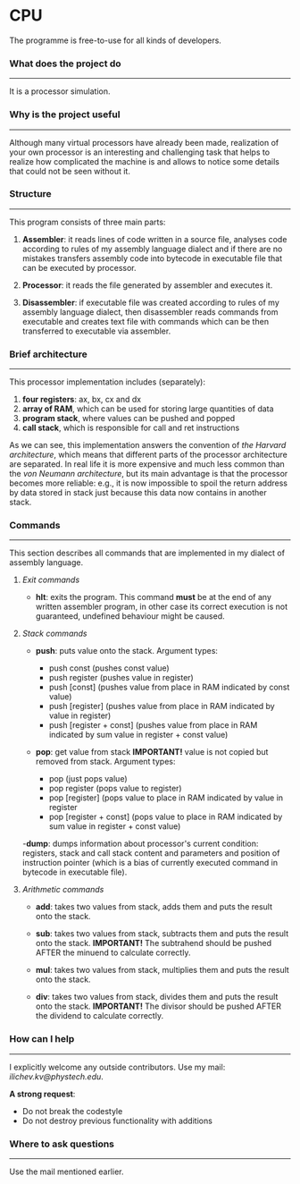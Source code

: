 # CPU

The programme is free-to-use for all kinds of developers.
### What does the project do
***
It is a processor simulation.

### Why is the project useful
***
Although many virtual processors have already been made, realization of your own processor is an interesting and challenging task
that helps to realize how complicated the machine is and allows to notice some details that could not be seen without it.


### Structure
***
This program consists of three main parts:

1. __Assembler__: it reads lines of code written in a source file, analyses code according to rules of my assembly language dialect
and if there are no mistakes transfers assembly code into bytecode in executable file that can be executed by processor.

2. __Processor__: it reads the file generated by assembler and executes it.

3. __Disassembler__: if executable file was created according to rules of my assembly language dialect, then disassembler reads commands
from executable and creates text file with commands which can be then transferred to executable via assembler.


### Brief architecture
***
This processor implementation includes (separately):

1. __four registers__: ax, bx, cx and dx
2. __array of RAM__, which can be used for storing large quantities of data
3. __program stack__, where values can be pushed and popped
4. __call stack__, which is responsible for call and ret instructions

As we can see, this implementation answers the convention of *the Harvard architecture*, which means that different parts of the processor
architecture are separated. In real life it is more expensive and much less common than the *von Neumann architecture*, but its main
advantage is that the processor becomes more reliable: e.g., it is now impossible to spoil the return address by data stored in stack
just because this data now contains in another stack.

### Commands
***
This section describes all commands that are implemented in my dialect of assembly language.

1. *Exit commands*
   - __hlt__: exits the program. This command __must__ be at the end of any written assembler program, in other case its correct execution
              is not guaranteed, undefined behaviour might be caused.

2. *Stack commands*

   - __push__: puts value onto the stack. Argument types:
       + push const (pushes const value)
       + push register (pushes value in register)
       + push [const] (pushes value from place in RAM indicated by const value)
       + push [register] (pushes value from place in RAM indicated by value in register)
       + push [register + const] (pushes value from place in RAM indicated by sum value in register + const value)

   - __pop__: get value from stack __IMPORTANT!__ value is not copied but removed from stack. Argument types:
       + pop  (just pops value)
       + pop register (pops value to register)
       + pop [register] (pops value to place in RAM indicated by value in register
       + pop [register + const] (pops value to place in RAM indicated by sum value in register + const value)
   
   -__dump__: dumps information about processor's current condition: registers, stack and call stack content and parameters
              and position of instruction pointer (which is a bias of currently executed command in bytecode in executable file).
   
3. *Arithmetic commands*
   - __add__: takes two values from stack, adds them and puts the result onto the stack.
   
   - __sub__: takes two values from stack, subtracts them and puts the result onto the stack. __IMPORTANT!__ The subtrahend should be pushed
              AFTER the minuend to calculate correctly.
              
   - __mul__: takes two values from stack, multiplies them and puts the result onto the stack.
   
   - __div__: takes two values from stack, divides them and puts the result onto the stack. __IMPORTANT!__ The divisor should be pushed 
              AFTER the dividend to calculate correctly.
   
   
   
### How can I help
***
I explicitly welcome any outside contributors. Use my mail: _ilichev.kv@phystech.edu_.

__A strong request__:
* Do not break the codestyle
* Do not destroy previous functionality with additions

### Where to ask questions
***
Use the mail mentioned earlier.
